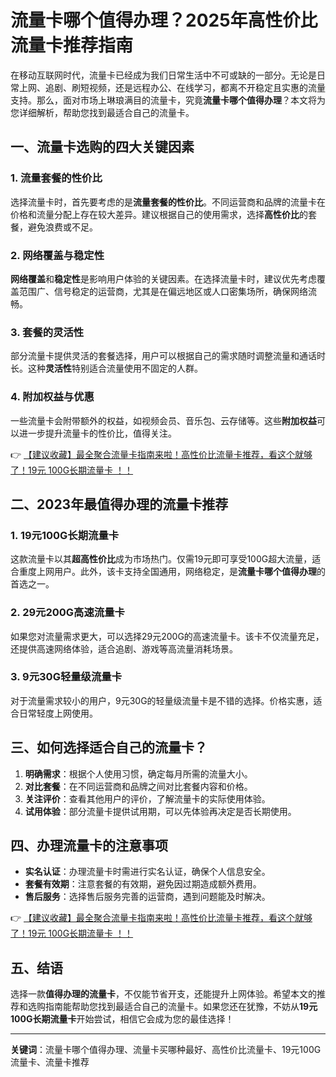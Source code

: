 # 流量卡哪个值得办理？2025年高性价比流量卡推荐指南

在移动互联网时代，流量卡已经成为我们日常生活中不可或缺的一部分。无论是日常上网、追剧、刷短视频，还是远程办公、在线学习，都离不开稳定且实惠的流量支持。那么，面对市场上琳琅满目的流量卡，究竟**流量卡哪个值得办理**？本文将为您详细解析，帮助您找到最适合自己的流量卡。

## 一、流量卡选购的四大关键因素

### 1. 流量套餐的性价比
选择流量卡时，首先要考虑的是**流量套餐的性价比**。不同运营商和品牌的流量卡在价格和流量分配上存在较大差异。建议根据自己的使用需求，选择**高性价比**的套餐，避免浪费或不足。

### 2. 网络覆盖与稳定性
**网络覆盖**和**稳定性**是影响用户体验的关键因素。在选择流量卡时，建议优先考虑覆盖范围广、信号稳定的运营商，尤其是在偏远地区或人口密集场所，确保网络流畅。

### 3. 套餐的灵活性
部分流量卡提供灵活的套餐选择，用户可以根据自己的需求随时调整流量和通话时长。这种**灵活性**特别适合流量使用不固定的人群。

### 4. 附加权益与优惠
一些流量卡会附带额外的权益，如视频会员、音乐包、云存储等。这些**附加权益**可以进一步提升流量卡的性价比，值得关注。

👉 [【建议收藏】最全聚合流量卡指南来啦！高性价比流量卡推荐，看这个就够了！19元 100G长期流量卡 ！！](https://bit.ly/Liuliangka)

## 二、2023年最值得办理的流量卡推荐

### 1. 19元100G长期流量卡
这款流量卡以其**超高性价比**成为市场热门。仅需19元即可享受100G超大流量，适合重度上网用户。此外，该卡支持全国通用，网络稳定，是**流量卡哪个值得办理**的首选之一。

### 2. 29元200G高速流量卡
如果您对流量需求更大，可以选择29元200G的高速流量卡。该卡不仅流量充足，还提供高速网络体验，适合追剧、游戏等高流量消耗场景。

### 3. 9元30G轻量级流量卡
对于流量需求较小的用户，9元30G的轻量级流量卡是不错的选择。价格实惠，适合日常轻度上网使用。

## 三、如何选择适合自己的流量卡？

1. **明确需求**：根据个人使用习惯，确定每月所需的流量大小。
2. **对比套餐**：在不同运营商和品牌之间对比套餐内容和价格。
3. **关注评价**：查看其他用户的评价，了解流量卡的实际使用体验。
4. **试用体验**：部分流量卡提供试用期，可以先体验再决定是否长期使用。

## 四、办理流量卡的注意事项

- **实名认证**：办理流量卡时需进行实名认证，确保个人信息安全。
- **套餐有效期**：注意套餐的有效期，避免因过期造成额外费用。
- **售后服务**：选择售后服务完善的运营商，遇到问题能及时解决。

👉 [【建议收藏】最全聚合流量卡指南来啦！高性价比流量卡推荐，看这个就够了！19元 100G长期流量卡 ！！](https://bit.ly/Liuliangka)

## 五、结语

选择一款**值得办理的流量卡**，不仅能节省开支，还能提升上网体验。希望本文的推荐和选购指南能帮助您找到最适合自己的流量卡。如果您还在犹豫，不妨从**19元100G长期流量卡**开始尝试，相信它会成为您的最佳选择！

---

**关键词**：流量卡哪个值得办理、流量卡买哪种最好、高性价比流量卡、19元100G流量卡、流量卡推荐